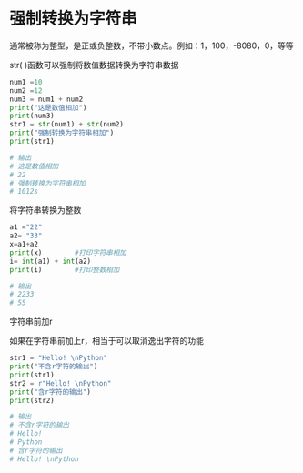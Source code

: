 <h1>强制转换为字符串</h1>

<p>通常被称为整型，是正或负整数，不带小数点。例如：1，100，-8080，0，等等</p>


<p>str( )函数可以强制将数值数据转换为字符串数据</p>

```python
num1 =10
num2 =12
num3 = num1 + num2
print("这是数值相加")
print(num3)
str1 = str(num1) + str(num2)
print("强制转换为字符串相加")
print(str1)

# 输出
# 这是数值相加
# 22
# 强制转换为字符串相加
# 1012s
```

<p>将字符串转换为整数</p>

```python
a1 ="22"
a2= "33"
x=a1+a2
print(x)		#打印字符串相加
i= int(a1) + int(a2)
print(i)		#打印整数相加

# 输出
# 2233
# 55
```


<p>字符串前加r</p>
<p>如果在字符串前加上r，相当于可以取消逸出字符的功能</p>

```python
str1 = "Hello! \nPython"
print("不含r字符的输出")
print(str1)
str2 = r"Hello! \nPython"
print("含r字符的输出")
print(str2)

# 输出
# 不含r字符的输出
# Hello! 
# Python
# 含r字符的输出
# Hello! \nPython
```